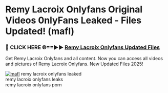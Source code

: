 # Remy Lacroix Onlyfans Original Videos 0nlyFans Leaked - Files Updated! (mafl)

<h3>🔴 CLICK HERE 🌐==►► <a href="https://tinyurl.com/2wckxsce" rel="nofollow">Remy Lacroix Onlyfans Updated Files</a></h3>

Get Remy Lacroix Onlyfans and all content. Now you can access all videos and pictures of Remy Lacroix Onlyfans. New Updated Files 2025!

[![mafl](https://i.imgur.com/AFduVYN.gif)](https://tinyurl.com/2wckxsce)
remy lacroix onlyfans leaked<br>
remy lacroix onlyfans leaks<br>
remy lacroix onlyfans porn